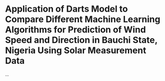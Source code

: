# Application of Darts Model to Compare Different Machine Learning Algorithms for Prediction of Wind Speed and Direction in Bauchi State, Nigeria Using Solar Measurement Data
...
